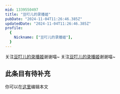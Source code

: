 ```yaml
---
mid: 1339550497
title: "豆叮儿的录播姬"
pubDate: "2024-11-04T11:26:46.385Z"
updatedDate: "2024-11-04T11:26:46.385Z"
profile:
  {
    Nickname: ["豆叮儿的录播姬"],
  }
---
```


关注[豆叮儿的录播姬](https://space.bilibili.com/1339550497)谢谢喵~ 关注[豆叮儿的录播姬](https://space.bilibili.com/1339550497)谢谢喵~

## 此条目有待补充
你可以在[这里](https://github.com/Yuhanawa/VTuber.ICU/edit/master/src/content/v/豆叮儿的录播姬/index.md)编辑本文
